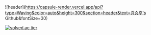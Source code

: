 ![header](https://capsule-render.vercel.app/api?type=Waving&color=auto&height=300&section=header&text=김승후's Github&fontSize=30)


[![solved.ac tier](http://mazassumnida.wtf/api/v2/generate_badge?boj=shockim3710)](https://solved.ac/shockim3710)

